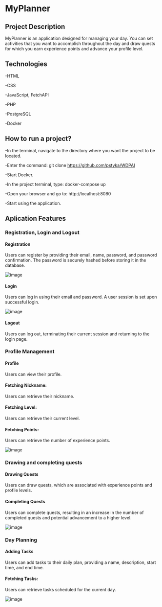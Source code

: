 # MyPlanner

## Project Description

MyPlanner is an application designed for managing your day. You can set activities that you want to accomplish throughout the day and draw quests for which you earn experience points and advance your profile level.

## Technologies

-HTML

-CSS

-JavaScript, FetchAPI

-PHP

-PostgreSQL

-Docker

## How to run a project?

-In the terminal, navigate to the directory where you want the project to be    located.

-Enter the command: git clone https://github.com/pstyka/WDPAI

-Start Docker.

-In the project terminal, type: docker-compose up

-Open your browser and go to: http://localhost:8080

-Start using the application.

## Aplication Features

### Registration, Login and Logout

#### Registration
Users can register by providing their email, name, password, and password confirmation. The password is securely hashed before storing it in the database.

![image](https://github.com/pstyka/WDPAI/assets/107481814/a3c2524e-df0c-46c5-992c-1bf1b7d86824)


#### Login
Users can log in using their email and password. A user session is set upon successful login.

![image](https://github.com/pstyka/WDPAI/assets/107481814/212ba689-2d43-4347-947e-c15cf8464ce2)


#### Logout
Users can log out, terminating their current session and returning to the login page.

### Profile Management

#### Profile
Users can view their profile.

#### Fetching Nickname:
Users can retrieve their nickname.

#### Fetching Level:
Users can retrieve their current level.

#### Fetching Points:
Users can retrieve the number of experience points.

![image](https://github.com/pstyka/WDPAI/assets/107481814/1c1dbc23-38e6-49f9-8fe9-81ba961afb7a)


### Drawing and completing quests

#### Drawing Quests
Users can draw quests, which are associated with experience points and profile levels.

#### Completing Quests
Users can complete quests, resulting in an increase in the number of completed quests and potential advancement to a higher level.

![image](https://github.com/pstyka/WDPAI/assets/107481814/a86cbe27-6eae-4421-b710-333be9c275aa)


### Day Planning

#### Adding Tasks
Users can add tasks to their daily plan, providing a name, description, start time, and end time.

#### Fetching Tasks: 
Users can retrieve tasks scheduled for the current day.

![image](https://github.com/pstyka/WDPAI/assets/107481814/dff7f882-e5db-439b-917b-693e87028c3f)
